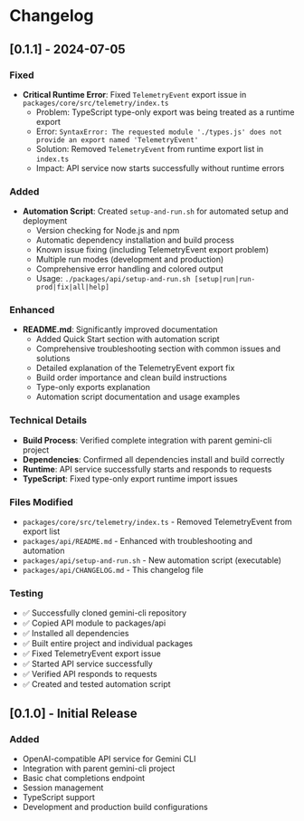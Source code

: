 # Changelog

## [0.1.1] - 2024-07-05

### Fixed
- **Critical Runtime Error**: Fixed `TelemetryEvent` export issue in `packages/core/src/telemetry/index.ts`
  - Problem: TypeScript type-only export was being treated as a runtime export
  - Error: `SyntaxError: The requested module './types.js' does not provide an export named 'TelemetryEvent'`
  - Solution: Removed `TelemetryEvent` from runtime export list in `index.ts`
  - Impact: API service now starts successfully without runtime errors

### Added
- **Automation Script**: Created `setup-and-run.sh` for automated setup and deployment
  - Version checking for Node.js and npm
  - Automatic dependency installation and build process
  - Known issue fixing (including TelemetryEvent export problem)
  - Multiple run modes (development and production)
  - Comprehensive error handling and colored output
  - Usage: `./packages/api/setup-and-run.sh [setup|run|run-prod|fix|all|help]`

### Enhanced
- **README.md**: Significantly improved documentation
  - Added Quick Start section with automation script
  - Comprehensive troubleshooting section with common issues and solutions
  - Detailed explanation of the TelemetryEvent export fix
  - Build order importance and clean build instructions
  - Type-only exports explanation
  - Automation script documentation and usage examples

### Technical Details
- **Build Process**: Verified complete integration with parent gemini-cli project
- **Dependencies**: Confirmed all dependencies install and build correctly
- **Runtime**: API service successfully starts and responds to requests
- **TypeScript**: Fixed type-only export runtime import issues

### Files Modified
- `packages/core/src/telemetry/index.ts` - Removed TelemetryEvent from export list
- `packages/api/README.md` - Enhanced with troubleshooting and automation
- `packages/api/setup-and-run.sh` - New automation script (executable)
- `packages/api/CHANGELOG.md` - This changelog file

### Testing
- ✅ Successfully cloned gemini-cli repository
- ✅ Copied API module to packages/api
- ✅ Installed all dependencies
- ✅ Built entire project and individual packages
- ✅ Fixed TelemetryEvent export issue
- ✅ Started API service successfully
- ✅ Verified API responds to requests
- ✅ Created and tested automation script

## [0.1.0] - Initial Release

### Added
- OpenAI-compatible API service for Gemini CLI
- Integration with parent gemini-cli project
- Basic chat completions endpoint
- Session management
- TypeScript support
- Development and production build configurations 